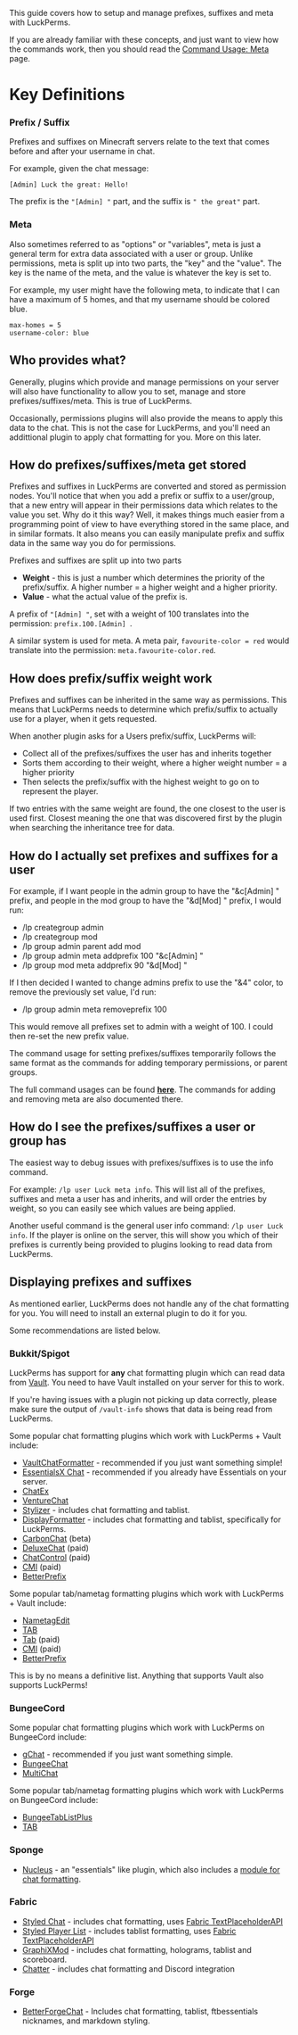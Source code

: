 This guide covers how to setup and manage prefixes, suffixes and meta with LuckPerms.

If you are already familiar with these concepts, and just want to view how the commands work, then you should read the [Command Usage: Meta](Meta-Commands) page.

# Key Definitions
### Prefix / Suffix
Prefixes and suffixes on Minecraft servers relate to the text that comes before and after your username in chat.

For example, given the chat message:
```
[Admin] Luck the great: Hello!
```
The prefix is the `"[Admin] "` part, and the suffix is `" the great"` part.

### Meta
Also sometimes referred to as "options" or "variables", meta is just a general term for extra data associated with a user or group. Unlike permissions, meta is split up into two parts, the "key" and the "value". The key is the name of the meta, and the value is whatever the key is set to.

For example, my user might have the following meta, to indicate that I can have a maximum of 5 homes, and that my username should be colored blue.
```
max-homes = 5
username-color: blue
```

## Who provides what?
Generally, plugins which provide and manage permissions on your server will also have functionality to allow you to set, manage and store prefixes/suffixes/meta. This is true of LuckPerms.

Occasionally, permissions plugins will also provide the means to apply this data to the chat. This is not the case for LuckPerms, and you'll need an addittional plugin to apply chat formatting for you. More on this later.

## How do prefixes/suffixes/meta get stored
Prefixes and suffixes in LuckPerms are converted and stored as permission nodes. You'll notice that when you add a prefix or suffix to a user/group, that a new entry will appear in their permissions data which relates to the value you set. Why do it this way? Well, it makes things much easier from a programming point of view to have everything stored in the same place, and in similar formats. It also means you can easily manipulate prefix and suffix data in the same way you do for permissions.

Prefixes and suffixes are split up into two parts
* **Weight** - this is just a number which determines the priority of the prefix/suffix. A higher number = a higher weight and a higher priority. 
* **Value** - what the actual value of the prefix is.

A prefix of `"[Admin] "`, set with a weight of 100 translates into the permission: `prefix.100.[Admin] `.

A similar system is used for meta. A meta pair, `favourite-color = red` would translate into the permission: `meta.favourite-color.red`.

## How does prefix/suffix weight work
Prefixes and suffixes can be inherited in the same way as permissions. This means that LuckPerms needs to determine which prefix/suffix to actually use for a player, when it gets requested.

When another plugin asks for a Users prefix/suffix, LuckPerms will:
* Collect all of the prefixes/suffixes the user has and inherits together
* Sorts them according to their weight, where a higher weight number = a higher priority
* Then selects the prefix/suffix with the highest weight to go on to represent the player.

If two entries with the same weight are found, the one closest to the user is used first. Closest meaning the one that was discovered first by the plugin when searching the inheritance tree for data.

## How do I actually set prefixes and suffixes for a user
For example, if I want people in the admin group to have the "&c[Admin] " prefix, and people in the mod group to have the "&d[Mod] " prefix, I would run:

* /lp creategroup admin
* /lp creategroup mod
* /lp group admin parent add mod
* /lp group admin meta addprefix 100 "&c[Admin] "
* /lp group mod meta addprefix 90 "&d[Mod] "

If I then decided I wanted to change admins prefix to use the "&4" color, to remove the previously set value, I'd run:
* /lp group admin meta removeprefix 100

This would remove all prefixes set to admin with a weight of 100. I could then re-set the new prefix value.

The command usage for setting prefixes/suffixes temporarily follows the same format as the commands for adding temporary permissions, or parent groups.

The full command usages can be found [**here**](Meta-Commands). The commands for adding and removing meta are also documented there.

## How do I see the prefixes/suffixes a user or group has
The easiest way to debug issues with prefixes/suffixes is to use the info command.

For example: `/lp user Luck meta info`. This will list all of the prefixes, suffixes and meta a user has and inherits, and will order the entries by weight, so you can easily see which values are being applied.

Another useful command is the general user info command: `/lp user Luck info`. If the player is online on the server, this will show you which of their prefixes is currently being provided to plugins looking to read data from LuckPerms.

## Displaying prefixes and suffixes
As mentioned earlier, LuckPerms does not handle any of the chat formatting for you. You will need to install an external plugin to do it for you.

Some recommendations are listed below.

### Bukkit/Spigot
LuckPerms has support for **any** chat formatting plugin which can read data from [Vault](https://dev.bukkit.org/projects/vault). You need to have Vault installed on your server for this to work.

If you're having issues with a plugin not picking up data correctly, please make sure the output of `/vault-info` shows that data is being read from LuckPerms.

Some popular chat formatting plugins which work with LuckPerms + Vault include:
* [VaultChatFormatter](https://www.spigotmc.org/resources/49016/) - recommended if you just want something simple!
* [EssentialsX Chat](https://essentialsx.net/downloads.html) - recommended if you already have Essentials on your server.
* [ChatEx](https://dev.bukkit.org/projects/chatex)
* [VentureChat](https://www.spigotmc.org/resources/771/)
* [Stylizer](https://www.spigotmc.org/resources/stylizer.78327/) - includes chat formatting and tablist.
* [DisplayFormatter](https://github.com/MCMDEV/displayformatter) - includes chat formatting and tablist, specifically for LuckPerms.
* [CarbonChat](https://github.com/Hexaoxide/Carbon) (beta)
* [DeluxeChat](https://www.spigotmc.org/resources/1277/) (paid)
* [ChatControl](https://builtbybit.com/resources/18217) (paid)
* [CMI](https://www.spigotmc.org/resources/cmi-298-commands-insane-kits-portals-essentials-economy-mysql-sqlite-much-more.3742/) (paid)
* [BetterPrefix](https://www.spigotmc.org/resources/betterprefix-papi-support.18096/)

Some popular tab/nametag formatting plugins which work with LuckPerms + Vault include:
* [NametagEdit](https://www.spigotmc.org/resources/3836/)
* [TAB](https://github.com/NEZNAMY/TAB)
* [Tab](https://www.spigotmc.org/resources/1448/) (paid)
* [CMI](https://www.spigotmc.org/resources/cmi-298-commands-insane-kits-portals-essentials-economy-mysql-sqlite-much-more.3742/) (paid)
* [BetterPrefix](https://www.spigotmc.org/resources/betterprefix-papi-support.18096/)


This is by no means a definitive list. Anything that supports Vault also supports LuckPerms!


### BungeeCord

Some popular chat formatting plugins which work with LuckPerms on BungeeCord include:
* [gChat](https://github.com/lucko/gChat) - recommended if you just want something simple.
* [BungeeChat](https://www.spigotmc.org/resources/12592/)
* [MultiChat](https://www.spigotmc.org/resources/26204/)

Some popular tab/nametag formatting plugins which work with LuckPerms on BungeeCord include:
* [BungeeTabListPlus](https://www.spigotmc.org/resources/313/)
* [TAB](https://github.com/NEZNAMY/TAB)

### Sponge
* [Nucleus](https://nucleuspowered.org/) - an "essentials" like plugin, which also includes a [module for chat formatting](https://nucleuspowered.org/docs/modules/chat.html).

### Fabric
* [Styled Chat](https://modrinth.com/mod/styled-chat) - includes chat formatting, uses [Fabric TextPlaceholderAPI](https://placeholders.pb4.eu)
* [Styled Player List](https://modrinth.com/mod/styledplayerlist) - includes tablist formatting, uses [Fabric TextPlaceholderAPI](https://placeholders.pb4.eu)
* [GraphiXMod](https://github.com/lochnessdragon/GraphiXMod) - includes chat formatting, holograms, tablist and scoreboard.
* [Chatter](https://github.com/Axieum/Chatter) - includes chat formatting and Discord integration

### Forge
* [BetterForgeChat](https://www.curseforge.com/minecraft/mc-mods/betterforgechat-with-luckperms-support) - Includes chat formatting, tablist, ftbessentials nicknames, and markdown styling.
